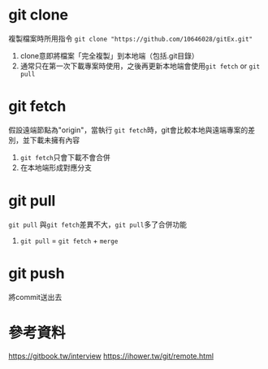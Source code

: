 git clone
==
複製檔案時所用指令 ```git clone "https://github.com/10646028/gitEx.git"``` 
1. clone意即將檔案「完全複製」到本地端（包括.git目錄）
2. 通常只在第一次下載專案時使用，之後再更新本地端會使用```git fetch``` or ```git pull```

git fetch
==
假設遠端節點為"origin"，當執行 ```git fetch```時，git會比較本地與遠端專案的差別，並下載未擁有內容

1. ```git fetch```只會下載不會合併
2. 在本地端形成對應分支


git pull
==
```git pull``` 與```git fetch```差異不大，```git pull```多了合併功能
1. ```git pull``` =  ```git fetch``` + ```merge```


git push
==
將commit送出去





參考資料
==
https://gitbook.tw/interview
https://ihower.tw/git/remote.html